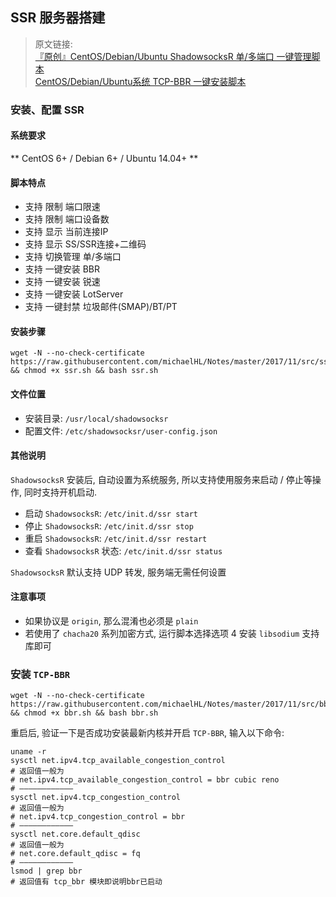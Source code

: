 ## SSR 服务器搭建

> 原文链接:  
> [『原创』CentOS/Debian/Ubuntu ShadowsocksR 单/多端口 一键管理脚本][ssr]  
> [CentOS/Debian/Ubuntu系统 TCP-BBR 一键安装脚本][bbr]

[ssr]: https://doub.bid/ss-jc42
[bbr]: https://doub.bid/wlzy-22

### 安装、配置 SSR

#### 系统要求

** CentOS 6+ / Debian 6+ / Ubuntu 14.04+ **

#### 脚本特点

- 支持 限制 端口限速
- 支持 限制 端口设备数
- 支持 显示 当前连接IP
- 支持 显示 SS/SSR连接+二维码
- 支持 切换管理 单/多端口
- 支持 一键安装 BBR
- 支持 一键安装 锐速
- 支持 一键安装 LotServer
- 支持 一键封禁 垃圾邮件(SMAP)/BT/PT

#### 安装步骤

```
wget -N --no-check-certificate https://raw.githubusercontent.com/michaelHL/Notes/master/2017/11/src/ssr.sh && chmod +x ssr.sh && bash ssr.sh
```

#### 文件位置

- 安装目录: `/usr/local/shadowsocksr`
- 配置文件: `/etc/shadowsocksr/user-config.json`

#### 其他说明

`ShadowsocksR` 安装后, 自动设置为系统服务,
所以支持使用服务来启动 / 停止等操作, 同时支持开机启动.

- 启动 `ShadowsocksR`: `/etc/init.d/ssr start`
- 停止 `ShadowsocksR`: `/etc/init.d/ssr stop`
- 重启 `ShadowsocksR`: `/etc/init.d/ssr restart`
- 查看 `ShadowsocksR` 状态: `/etc/init.d/ssr status`

`ShadowsocksR` 默认支持 UDP 转发, 服务端无需任何设置

#### 注意事项

- 如果协议是 `origin`, 那么混淆也必须是 `plain`
- 若使用了 `chacha20` 系列加密方式,
  运行脚本选择选项 4 安装 `libsodium` 支持库即可

### 安装 `TCP-BBR`

```
wget -N --no-check-certificate https://raw.githubusercontent.com/michaelHL/Notes/master/2017/11/src/bbr.sh && chmod +x bbr.sh && bash bbr.sh
```

重启后, 验证一下是否成功安装最新内核并开启 `TCP-BBR`, 输入以下命令:

```
uname -r
sysctl net.ipv4.tcp_available_congestion_control
# 返回值一般为
# net.ipv4.tcp_available_congestion_control = bbr cubic reno
# ————————————
sysctl net.ipv4.tcp_congestion_control
# 返回值一般为
# net.ipv4.tcp_congestion_control = bbr
# ————————————
sysctl net.core.default_qdisc
# 返回值一般为
# net.core.default_qdisc = fq
# ————————————
lsmod | grep bbr
# 返回值有 tcp_bbr 模块即说明bbr已启动
```
